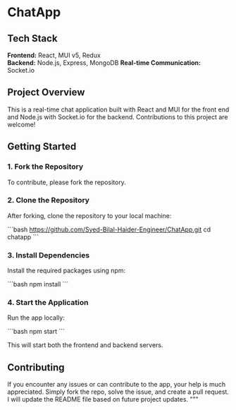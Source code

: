 
# ChatApp

## Tech Stack

**Frontend:** React, MUI v5, Redux  
**Backend:** Node.js, Express, MongoDB
**Real-time Communication:** Socket.io

## Project Overview

This is a real-time chat application built with React and MUI for the front end and Node.js with Socket.io for the backend. Contributions to this project are welcome!

## Getting Started

### 1. Fork the Repository

To contribute, please fork the repository.

### 2. Clone the Repository

After forking, clone the repository to your local machine:

\`\`\`bash
https://github.com/Syed-Bilal-Haider-Engineer/ChatApp.git
cd chatapp
\`\`\`

### 3. Install Dependencies

Install the required packages using npm:

\`\`\`bash
npm install
\`\`\`

### 4. Start the Application

Run the app locally:

\`\`\`bash
npm start
\`\`\`

This will start both the frontend and backend servers.

## Contributing

If you encounter any issues or can contribute to the app, your help is much appreciated. Simply fork the repo, solve the issue, and create a pull request. I will update the README file based on future project updates.
"""
